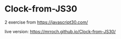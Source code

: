 # Clock-from-JS30

2 exercise from https://javascript30.com/

live version: https://mrroch.github.io/Clock-from-JS30/
